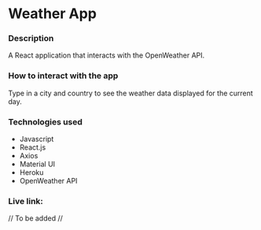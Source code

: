 # Weather App

### Description
A React application that interacts with the OpenWeather API. 

### How to interact with the app
Type in a city and country to see the weather data displayed for the current day. 

### Technologies used 
- Javascript
- React.js 
- Axios
- Material UI
- Heroku 
- OpenWeather API 

### Live link: 
// To be added // 

